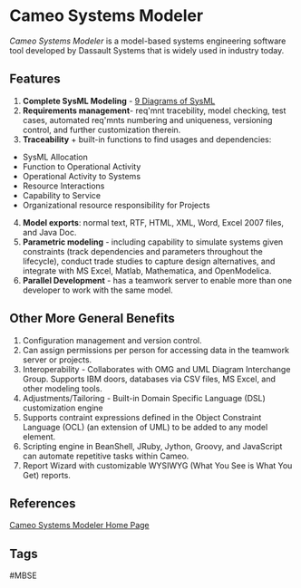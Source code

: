 # Cameo Systems Modeler

*Cameo Systems Modeler* is a model-based systems engineering software tool developed by Dassault Systems that is widely used in industry today.  

## Features
1. **Complete SysML Modeling** - [9 Diagrams of SysML](../202403090209)  
2. **Requirements management**- req'mnt tracebility, model checking, test cases, automated req'mnts numbering and uniqueness, versioning control, and further customization therein.  
3. **Traceability** + built-in functions to find usages and dependencies:  
* SysML Allocation  
* Function to Operational Activity  
* Operational Activity to Systems  
* Resource Interactions  
* Capability to Service  
* Organizational resource responsibility for Projects  
4. **Model exports**: normal text, RTF, HTML, XML, Word, Excel 2007 files, and Java Doc.  
5. **Parametric modeling** - including capability to simulate systems given constraints (track dependencies and parameters throughout the lifecycle), conduct trade studies to capture design alternatives, and integrate with MS Excel, Matlab, Mathematica, and OpenModelica.  
6. **Parallel Development** - has a teamwork server to enable more than one developer to work with the same model.  

## Other More General Benefits
1. Configuration management and version control.  
2. Can assign permissions per person for accessing data in the teamwork server or projects.  
3. Interoperability - Collaborates with OMG and UML Diagram Interchange Group. Supports IBM doors, databases via CSV files, MS Excel, and other modeling tools.  
4. Adjustments/Tailoring - Built-in Domain Specific Language (DSL) customization engine  
5. Supports contraint expressions defined in the Object Constraint Language (OCL) (an extension of UML) to be added to any model element.  
6. Scripting engine in BeanShell, JRuby, Jython, Groovy, and JavaScript can automate repetitive tasks within Cameo.  
7. Report Wizard with customizable WYSIWYG (What You See is What You Get) reports.  

## References
[Cameo Systems Modeler Home Page](https://www.3ds.com/products/catia/no-magic/cameo-systems-modeler)

## Tags
#MBSE
